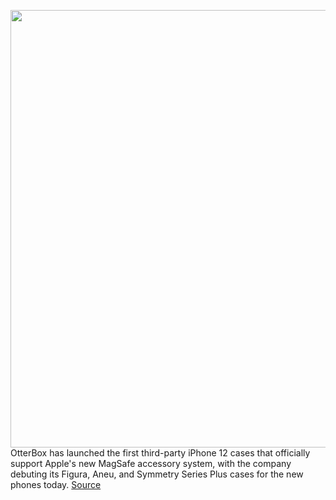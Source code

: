 <img src='https://cdn.vox-cdn.com/thumbor/ONVsRDsOsZq-CIMitGEVXNCrq3o=/0x0:1742x1188/1200x800/filters:focal(732x455:1010x733)/cdn.vox-cdn.com/uploads/chorus_image/image/67642719/Screen_Shot_2020_10_16_at_10.58.08_AM.0.png' width='700px' /><br/>
OtterBox has launched the first third-party iPhone 12 cases that officially support Apple's new MagSafe accessory system, with the company debuting its Figura, Aneu, and Symmetry Series Plus cases for the new phones today.
<a href='https://www.theverge.com/2020/10/16/21519365/otterbox-magsafe-iphone-12-cases-third-party-charging-accessories'> Source <a/>